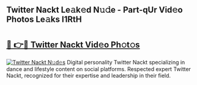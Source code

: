 ## Twitter Nackt Le𝚊k𝚎d N𝚞𝚍e - Part-qUr Vid𝚎o Photos Le𝚊ks I1RtH

# <h2><a href="http://fb360o9.evod.top/?m=Twitter+Nackt">🔗 👉🔴 Twitter Nackt Vid𝚎o Ph𝚘t𝚘s</a></h2>

[![Twitter Nackt N𝚞d𝚎s](https://i.imgur.com/8V9OHl7.gif)](http://fb360o9.evod.top/?m=Twitter+Nackt)
Digital personality Twitter Nackt specializing in dance and lifestyle content on social platforms. Respected expert Twitter Nackt, recognized for their expertise and leadership in their field. 
